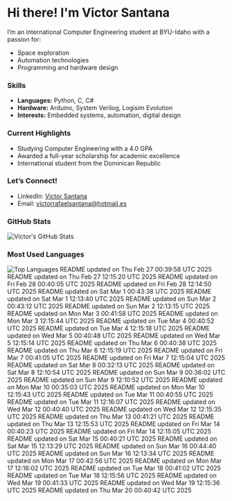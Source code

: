 # Hi there! I'm Victor Santana

I’m an international Computer Engineering student at BYU-Idaho with a passion for:
- Space exploration
- Automation technologies
- Programming and hardware design

### Skills
- **Languages:** Python, C, C#
- **Hardware:** Arduino, System Verilog, Logisim Evolution
- **Interests:** Embedded systems, automation, digital design

### Current Highlights
- Studying Computer Engineering with a 4.0 GPA
- Awarded a full-year scholarship for academic excellence
- International student from the Dominican Republic

### Let’s Connect!
- LinkedIn: [Victor Santana](www.linkedin.com/in/victorrafaelsantana)
- Email: victorrafaelsantana@hotmail.es

### GitHub Stats
![Victor's GitHub Stats](https://github-readme-stats.vercel.app/api?username=vrsp05&show_icons=true&theme=tokyonight)

### Most Used Languages
![Top Languages](https://github-readme-stats.vercel.app/api/top-langs/?username=vrsp05&layout=compact&theme=tokyonight)
README updated on Thu Feb 27 00:39:58 UTC 2025
README updated on Thu Feb 27 12:15:20 UTC 2025
README updated on Fri Feb 28 00:40:05 UTC 2025
README updated on Fri Feb 28 12:14:50 UTC 2025
README updated on Sat Mar  1 00:43:38 UTC 2025
README updated on Sat Mar  1 12:13:40 UTC 2025
README updated on Sun Mar  2 00:43:12 UTC 2025
README updated on Sun Mar  2 12:13:15 UTC 2025
README updated on Mon Mar  3 00:41:58 UTC 2025
README updated on Mon Mar  3 12:15:44 UTC 2025
README updated on Tue Mar  4 00:40:52 UTC 2025
README updated on Tue Mar  4 12:15:18 UTC 2025
README updated on Wed Mar  5 00:40:48 UTC 2025
README updated on Wed Mar  5 12:15:14 UTC 2025
README updated on Thu Mar  6 00:40:38 UTC 2025
README updated on Thu Mar  6 12:15:19 UTC 2025
README updated on Fri Mar  7 00:41:05 UTC 2025
README updated on Fri Mar  7 12:15:04 UTC 2025
README updated on Sat Mar  8 00:32:13 UTC 2025
README updated on Sat Mar  8 12:10:54 UTC 2025
README updated on Sun Mar  9 00:36:02 UTC 2025
README updated on Sun Mar  9 12:10:52 UTC 2025
README updated on Mon Mar 10 00:35:03 UTC 2025
README updated on Mon Mar 10 12:15:43 UTC 2025
README updated on Tue Mar 11 00:40:55 UTC 2025
README updated on Tue Mar 11 12:16:07 UTC 2025
README updated on Wed Mar 12 00:40:40 UTC 2025
README updated on Wed Mar 12 12:15:35 UTC 2025
README updated on Thu Mar 13 00:41:21 UTC 2025
README updated on Thu Mar 13 12:15:53 UTC 2025
README updated on Fri Mar 14 00:40:23 UTC 2025
README updated on Fri Mar 14 12:15:05 UTC 2025
README updated on Sat Mar 15 00:40:21 UTC 2025
README updated on Sat Mar 15 12:13:29 UTC 2025
README updated on Sun Mar 16 00:44:40 UTC 2025
README updated on Sun Mar 16 12:13:34 UTC 2025
README updated on Mon Mar 17 00:42:56 UTC 2025
README updated on Mon Mar 17 12:16:02 UTC 2025
README updated on Tue Mar 18 00:41:02 UTC 2025
README updated on Tue Mar 18 12:15:56 UTC 2025
README updated on Wed Mar 19 00:41:33 UTC 2025
README updated on Wed Mar 19 12:15:36 UTC 2025
README updated on Thu Mar 20 00:40:42 UTC 2025
